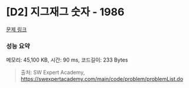 # [D2] 지그재그 숫자 - 1986 

[문제 링크](https://swexpertacademy.com/main/code/problem/problemDetail.do?contestProbId=AV5PxmBqAe8DFAUq) 

### 성능 요약

메모리: 45,100 KB, 시간: 90 ms, 코드길이: 233 Bytes



> 출처: SW Expert Academy, https://swexpertacademy.com/main/code/problem/problemList.do